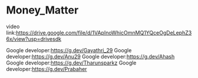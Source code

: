 # Money_Matter

video link:https://drive.google.com/file/d/1VApInoWhicOmnMQ1YQceOgDeLephZ36x/view?usp=drivesdk

Google developer:https://g.dev/Gayathri_29
Google developer:https://g.dev/Anu29
Google developer:https://g.dev/Ahash
Google developer:https://g.dev/Tharunsparkz
Google developer:https://g.dev/Prabaher
